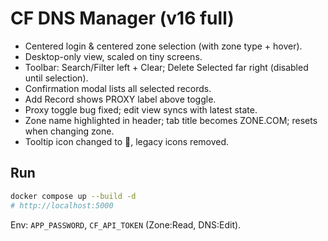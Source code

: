 # CF DNS Manager (v16 full)

- Centered login & centered zone selection (with zone type + hover).
- Desktop-only view, scaled on tiny screens.
- Toolbar: Search/Filter left + Clear; Delete Selected far right (disabled until selection).
- Confirmation modal lists all selected records.
- Add Record shows PROXY label above toggle.
- Proxy toggle bug fixed; edit view syncs with latest state.
- Zone name highlighted in header; tab title becomes ZONE.COM; resets when changing zone.
- Tooltip icon changed to 📜, legacy icons removed.

## Run
```bash
docker compose up --build -d
# http://localhost:5000
```
Env: `APP_PASSWORD`, `CF_API_TOKEN` (Zone:Read, DNS:Edit).
